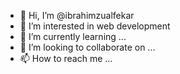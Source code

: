 - 👋 Hi, I’m @ibrahimzualfekar
- 👀 I’m interested in web development
- 🌱 I’m currently learning ...
- 💞️ I’m looking to collaborate on ...
- 📫 How to reach me ...

<!---
ibrahimzualfekar/ibrahimzualfekar is a ✨ special ✨ repository because its `README.md` (this file) appears on your GitHub profile.
You can click the Preview link to take a look at your changes.
--->
